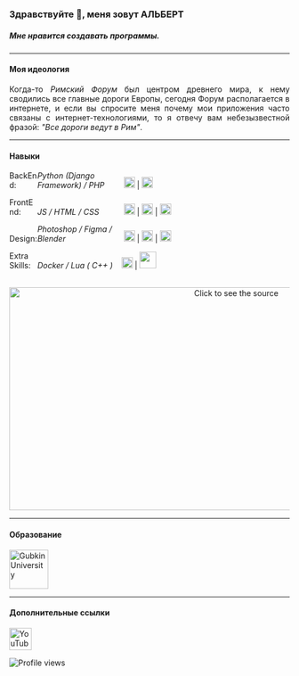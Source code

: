### Здравствуйте 👋, меня зовут АЛЬБЕРТ
##### Мне нравится создавать программы.
----
#### Моя идеология
<div style='text-align: justify'>Когда-то <i>Римский Форум</i> был центром древнего мира, к нему сводились все главные дороги Европы, сегодня Форум располагается в интернете, и если вы спросите меня почему мои приложения часто связаны с интернет-технологиями, то я отвечу вам небезызвестной фразой: <i>"Все дороги ведут в Рим"</i>.</div>

---
#### Навыки
<span style='display:inline-block; width: 10%'>BackEnd: </span><i style='display: inline-block; width: 30%'>Python (Django Framework) / PHP </i><span> <img src='https://cdn.jsdelivr.net/npm/programming-languages-logos@0.0.3/src/python/python.svg' alt='' height='20'> | <img src='https://cdn.jsdelivr.net/npm/programming-languages-logos@0.0.3/src/php/php.svg' alt='' height='20'></span>

<span style='display:inline-block; width: 10%'>FrontEnd:</span><i style='display: inline-block; width: 30%'>JS / HTML / CSS</i><span> <img src='https://cdn.jsdelivr.net/npm/programming-languages-logos@0.0.3/src/javascript/javascript.svg' alt='' height='20'> | <img src='https://cdn.jsdelivr.net/npm/programming-languages-logos@0.0.3/src/html/html.svg' alt='' height='20'> | <img src='https://cdn.jsdelivr.net/npm/programming-languages-logos@0.0.3/src/css/css.svg' alt='' height='20'></span>

<span style='display:inline-block; width: 10%'>Design:</span><i style='display: inline-block; width: 30%'>Photoshop / Figma / Blender</i><span> <img src='https://cdn.iconscout.com/icon/free/png-256/adobe-photoshop-cc-1855022-1571403.png' alt='' height='20'> | <img src='https://godesign.school/wp-content/uploads/2019/07/a558b426cb8973523f37bbed94cf0f09.png' alt='' height='20'> | <img src='https://www.animarender.com/media/images/soft/blender.png' alt='' height='20'></span>

<span style='display:inline-block; width: 10%'>Extra Skills:</span><i style='display: inline-block; width: 30%'>Docker / Lua ( C++ )</i><span><img src='https://www.docker.com/sites/default/files/d8/styles/role_icon/public/2019-07/Moby-logo.png?itok=sYH_JEaJ' alt='' height='20'> | <img src='https://cdn.worldvectorlogo.com/logos/lua.svg' alt='' height='30'></span>

<div align="center">
	<br>
	<a href="https://github.com/sindresorhus/css-in-readme-like-wat/blame/main/header.svg">
		<img src="header.svg" width="800" height="400" alt="Click to see the source">
	</a>
	<br>
</div>


----
#### Образование
<img src='https://p2te.ru/upload/iblock/2cd/2cdbb4dfa3792f416f7e18c0a25515f3.png'  alt='Gubkin University' title='[2017-2021]' height='70'>
<!--<img src='https://upload.wikimedia.org/wikipedia/commons/4/43/ITMO_University_official_logo_horizontal.png'  alt='ITMO University' title='[2021-2023]' height='70'>-->

---
#### Дополнительные ссылки
 [<img src='https://upload.wikimedia.org/wikipedia/commons/thumb/0/09/YouTube_full-color_icon_%282017%29.svg/2560px-YouTube_full-color_icon_%282017%29.svg.png' alt='YouTube' height='40'>](https://www.youtube.com/channel/UC2X0kGI2xxdk4whw8bDdPOw) 
<!-- 
[<img src='https://cdn.jsdelivr.net/npm/simple-icons@3.0.1/icons/youtube.svg' alt='YouTube' height='40'>](https://www.youtube.com/channel/UC2X0kGI2xxdk4whw8bDdPOw) 
[<img src='https://cdn.jsdelivr.net/npm/simple-icons@3.0.1/icons/github.svg' alt='github' height='40'>](https://github.com/AlbertSadykovOfficial) 
[<img src='https://cdn.jsdelivr.net/npm/simple-icons@3.0.1/icons/icloud.svg' alt='website' height='40'>](AlbertSadykovOfficial)   -->

![Profile views](https://gpvc.arturio.dev/AlbertSadykovOfficial)  
